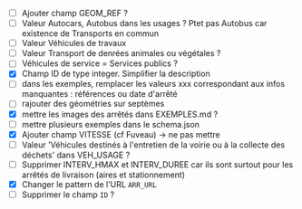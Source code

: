 - [ ] Ajouter champ GEOM_REF ?
- [ ] Valeur Autocars, Autobus dans les usages ? Ptet pas Autobus car existence de Transports en commun
- [ ] Valeur Véhicules de travaux
- [ ] Valeur Transport de denrées animales ou végétales ?
- [ ] Véhicules de service = Services publics ?
- [x] Champ ID de type integer. Simplifier la description
- [ ] dans les exemples, remplacer les valeurs xxx correspondant aux infos manquantes : références ou date d'arrêté
- [ ] rajouter des géométries sur septèmes
- [x] mettre les images des arrêtés dans EXEMPLES.md ?
- [ ] mettre plusieurs exemples dans le schema.json
- [x] Ajouter champ VITESSE (cf Fuveau) -> ne pas mettre
- [ ] Valeur 'Véhicules destinés à l'entretien de la voirie ou à la collecte des déchets' dans VEH_USAGE ?
- [ ] Supprimer INTERV_HMAX et INTERV_DUREE car ils sont surtout pour les arrêtés de livraison (aires et stationnement)
- [x] Changer le pattern de l'URL `ARR_URL`
- [ ] Supprimer le champ `ID` ?

